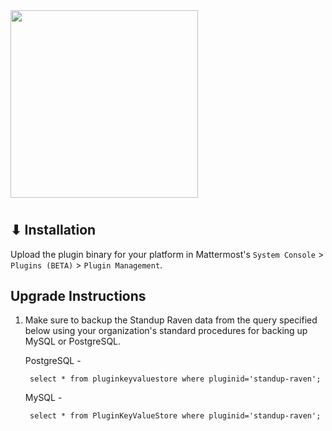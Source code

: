 <img src="assets/images/banner.png" width="300px">

#

## ⬇ Installation

Upload the plugin binary for your platform in Mattermost's `System Console` > `Plugins (BETA)` > `Plugin Management`.

## Upgrade Instructions

1. Make sure to backup the Standup Raven data from the query specified below using your organization's standard procedures for backing up MySQL or PostgreSQL.

    PostgreSQL -
    
        select * from pluginkeyvaluestore where pluginid='standup-raven';
        
    MySQL -
    
        select * from PluginKeyValueStore where pluginid='standup-raven';
